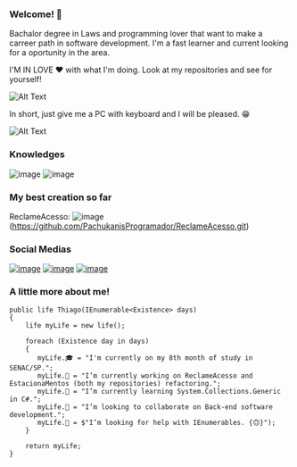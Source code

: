 ### Welcome! 👋
Bachalor degree in Laws and programming lover that want to make a carreer path in software development. I'm a fast learner and current looking for a oportunity in the area.

I'M IN LOVE ❤ with what I'm doing. Look at my repositories and see for yourself!

![Alt Text](https://miro.medium.com/max/512/1*kgyyxE1QgbNQpBqgvVun5w.gif)



In short, just give me a PC with keyboard and I will be pleased. 😁

![Alt Text](https://res.cloudinary.com/practicaldev/image/fetch/s--R5KgC1bh--/c_limit%2Cf_auto%2Cfl_progressive%2Cq_66%2Cw_880/https://dev-to-uploads.s3.amazonaws.com/i/oi2rwsde00xo9ou6jwsl.gif)

### Knowledges

![image](https://img.shields.io/badge/C%23-239120?style=for-the-badge&logo=c-sharp&logoColor=white)
![image](https://img.shields.io/badge/MySQL-005C84?style=for-the-badge&logo=mysql&logoColor=whitehttps://img.shields.io/badge/MySQL-005C84?style=for-the-badge&logo=mysql&logoColor=white)

### My best creation so far
ReclameAcesso: ![image](https://img.shields.io/badge/GitHub-100000?style=for-the-badge&logo=github&logoColor=white)(https://github.com/PachukanisProgramador/ReclameAcesso.git)

### Social Medias

[![image](https://img.shields.io/badge/LinkedIn-0077B5?style=for-the-badge&logo=linkedin&logoColor=white)](https://www.linkedin.com/in/thiago-lutten-leitão-215794152/)
[![image](https://img.shields.io/badge/Instagram-E4405F?style=for-the-badge&logo=instagram&logoColor=white)](https://www.instagram.com/thiagolutten/)
[![image](https://img.shields.io/badge/Twitter-1DA1F2?style=for-the-badge&logo=twitter&logoColor=white)](https://twitter.com/Thiagolutten)


### A little more about me!

    public life Thiago(IEnumerable<Existence> days)
    {       
        life myLife = new life();
        
        foreach (Existence day in days)
        {
           myLife.🎓 = "I'm currently on my 8th month of study in SENAC/SP.";
           myLife.🔭 = "I’m currently working on ReclameAcesso and EstacionaMentos (both my repositories) refactoring.";
           myLife.🌱 = "I’m currently learning System.Collections.Generic in C#.";
           myLife.👯 = "I’m looking to collaborate on Back-end software development.";
           myLife.🤔 = $"I’m looking for help with IEnumerables. {🙃}");
        }
        
        return myLife;
    }
